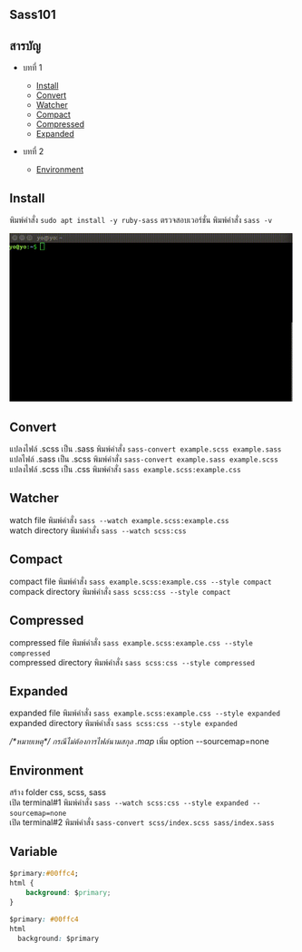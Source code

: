 ## Sass101

## สารบัญ
- บทที่ 1
  - [Install](#install)
  - [Convert](#convert)
  - [Watcher](#watcher)
  - [Compact](#compact)
  - [Compressed](#compressed)
  - [Expanded](#expanded)

- บทที่ 2
  - [Environment](#environment)

## Install
พิมพ์คำสั่ง `sudo apt install -y ruby-sass`
ตรวจสอบเวอร์ชั่น พิมพ์คำสั่ง `sass -v`

<img src="./img/install_sass.gif" width=500px />

## Convert
แปลงไฟล์ .scss เป็น .sass พิมพ์คำสั่ง `sass-convert example.scss example.sass`<br>
แปลไฟล์ .sass เป็น .scss พิมพ์คำสั่ง `sass-convert example.sass example.scss`<br>
แปลงไฟล์ .scss เป็น .css พิมพ์คำสั่ง `sass example.scss:example.css`

## Watcher
watch file พิมพ์คำสั่ง `sass --watch example.scss:example.css`<br>
watch directory พิมพ์คำสั่ง `sass --watch scss:css`

## Compact
compact file พิมพ์คำสั่ง `sass example.scss:example.css --style compact`<br>
compack directory พิมพ์คำสั่ง `sass scss:css --style compact`<br>

## Compressed
compressed file พิมพ์คำสั่ง `sass example.scss:example.css --style compressed`<br>
compressed directory พิมพ์คำสั่ง `sass scss:css --style compressed`<br>

## Expanded
expanded file พิมพ์คำสั่ง `sass example.scss:example.css --style expanded`<br>
expanded directory พิมพ์คำสั่ง `sass scss:css --style expanded`<br>

_/\*หมายเหตุ\*/ กรณีไม่ต้องการไฟล์นามสกุล .map_ เพิ่ม option --sourcemap=none

## Environment
สร้าง folder css, scss, sass<br>
เปิด terminal#1 พิมพ์คำสั่ง `sass --watch scss:css --style expanded --sourcemap=none`<br>
เปิด terminal#2 พิมพ์คำสั่ง `sass-convert scss/index.scss sass/index.sass`

## Variable
```css
$primary:#00ffc4;
html {
    background: $primary;
}
```
```css
$primary: #00ffc4
html
  background: $primary
```
